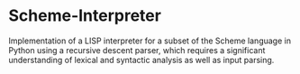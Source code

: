 # Scheme-Interpreter
Implementation of a LISP interpreter for a subset of the Scheme language in Python using a recursive descent parser, which requires a significant understanding of lexical and syntactic analysis as well as input parsing. 
